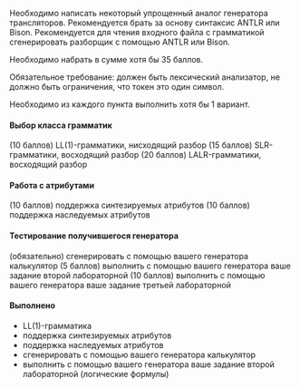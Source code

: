 Необходимо написать некоторый упрощенный аналог генератора трансляторов.
Рекомендуется брать за основу синтаксис ANTLR или Bison.
Рекомендуется для чтения входного файла с грамматикой сгенерировать разборщик с помощью ANTLR или Bison.

Необходимо набрать в сумме хотя бы 35 баллов.

Обязательное требование: должен быть лексический анализатор, не должно быть ограничения, что токен это один символ.

Необходимо из каждого пункта выполнить хотя бы 1 вариант.

#### Выбор класса грамматик

(10 баллов) LL(1)-грамматики, нисходящий разбор
(15 баллов) SLR-грамматики, восходящий разбор
(20 баллов) LALR-грамматики, восходящий разбор

#### Работа с атрибутами

(10 баллов) поддержка синтезируемых атрибутов
(10 баллов) поддержка наследуемых атрибутов

#### Тестирование получившегося генератора

(обязательно) сгенерировать с помощью вашего генератора калькулятор
(5 баллов) выполнить с помощью вашего генератора ваше задание второй лабораторной
(10 баллов) выполнить с помощью вашего генератора ваше задание третьей лабораторной

#### Выполнено
* LL(1)-грамматика
* поддержка синтезируемых атрибутов
* поддержка наследуемых атрибутов
* сгенерировать с помощью вашего генератора калькулятор
* выполнить с помощью вашего генератора ваше задание второй лабораторной (логические формулы)